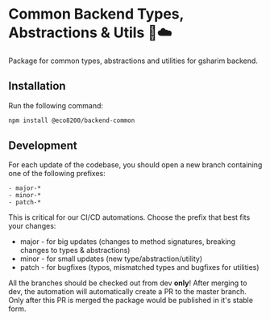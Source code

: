 # Common Backend Types, Abstractions & Utils 🌉☁️

Package for common types, abstractions and utilities for gsharim backend.

## Installation

Run the following command:

```bash
npm install @eco8200/backend-common
```

## Development

For each update of the codebase, you should open a new branch containing one of the following prefixes:

```
- major-*
- minor-*
- patch-*
```

This is critical for our CI/CD automations.
Choose the prefix that best fits your changes:

-   major - for big updates (changes to method signatures, breaking changes to types & abstractions)
-   minor - for small updates (new type/abstraction/utility)
-   patch - for bugfixes (typos, mismatched types and bugfixes for utilities)

All the branches should be checked out from dev **only**!
After merging to dev, the automation will automatically create a PR to the master branch.
Only after this PR is merged the package would be published in it's stable form.
